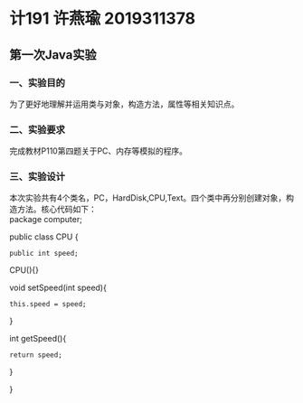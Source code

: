 # 计191 许燕瑜 2019311378
## 第一次Java实验  

### 一、实验目的  
为了更好地理解并运用类与对象，构造方法，属性等相关知识点。  
### 二、实验要求  
完成教材P110第四题关于PC、内存等模拟的程序。  
### 三、实验设计  
本次实验共有4个类名，PC，HardDisk,CPU,Text。四个类中再分别创建对象，构造方法。核心代码如下：  
package computer;  

public class CPU {  

	public int speed;  
  
CPU(){}  

void setSpeed(int speed){  

	this.speed = speed;  
  
}  

int getSpeed(){  

	return speed;  
  
}  

}
